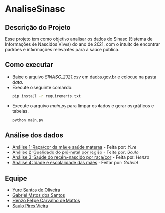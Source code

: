 # AnaliseSinasc

## Descrição do Projeto

Esse projeto tem como objetivo analisar os dados do Sinasc (Sistema de Informações de Nascidos Vivos) do ano de 2021, com o intuito de encontrar padrões e informações relevantes para a saúde pública.

## Como executar
- Baixe o arquivo _SINASC_2021.csv_ em [dados.gov.br](https://dados.gov.br/dados/conjuntos-dados/sistema-de-informacao-sobre-nascidos-vivos-sinasc-1996-a-20201) e coloque na pasta _data_.
- Execute o seguinte comando:
    ```bash
    pip install -r requirements.txt
    ```
- Execute o arquivo _main.py_ para limpar os dados e gerar os gráficos e tabelas.
    ```bash
    python main.py
    ```

## Análise dos dados
- [Análise 1: Raça/cor da mãe e saúde materna](texts/analise_yure.md) - Feita por: _Yure_
- [Análise 2: Qualidade do pré-natal por região](texts/analise_saulo.md) - Feita por: _Saulo_
- [Análise 3: Saúde do recém-nascido por raça/cor](texts/analise_henzo.md) - Feita por: _Henzo_
- [Análise 4: Idade e escolaridade das mães](texts/analise_mattos.md) - Feitar por: _Gabriel_

## Equipe
- [Yure Santos de Oliveira](https://github.com/yyure)
- [Gabriel Matos dos Santos](https://github.com/santos-gmatos)
- [Henzo Felipe Carvalho de Mattos](https://github.com/henzofcm)
- [Saulo Pires Vieira](https://github.com/Saulo-spv)
